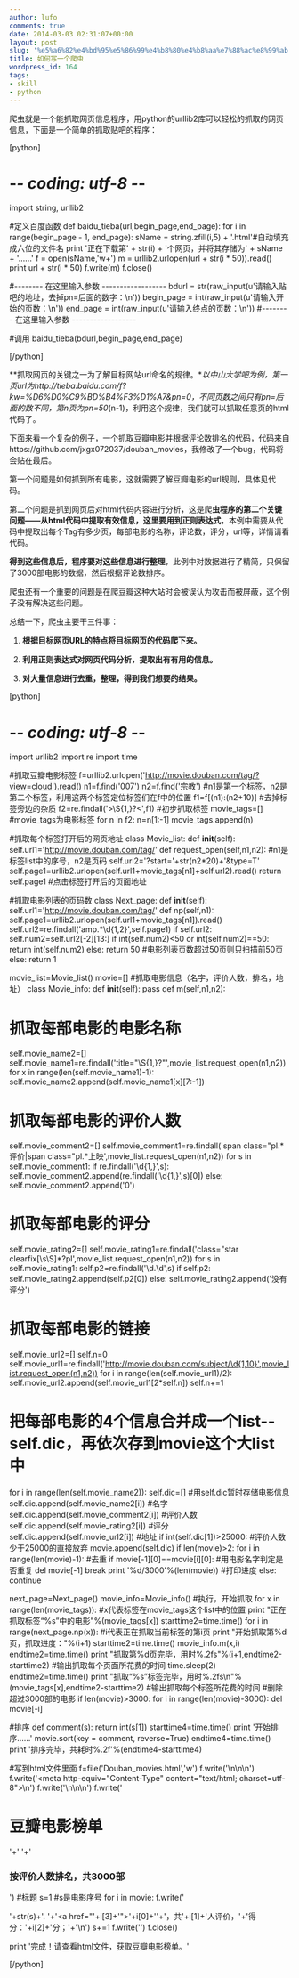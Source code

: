 ```yaml
---
author: lufo
comments: true
date: 2014-03-03 02:31:07+00:00
layout: post
slug: '%e5%a6%82%e4%bd%95%e5%86%99%e4%b8%80%e4%b8%aa%e7%88%ac%e8%99%ab'
title: 如何写一个爬虫
wordpress_id: 164
tags:
- skill
- python
---
```


爬虫就是一个能抓取网页信息程序，用python的urllib2库可以轻松的抓取的网页信息，下面是一个简单的抓取贴吧的程序：

[python]

# -*- coding: utf-8 -*-

import string, urllib2

#定义百度函数
def baidu_tieba(url,begin_page,end_page):
 for i in range(begin_page - 1, end_page):
 sName = string.zfill(i,5) + '.html'#自动填充成六位的文件名
 print '正在下载第' + str(i) + '个网页，并将其存储为' + sName + '......'
 f = open(sName,'w+')
 m = urllib2.urlopen(url + str(i * 50)).read()
 print url + str(i * 50)
 f.write(m)
 f.close()

#-------- 在这里输入参数 ------------------
bdurl = str(raw_input(u'请输入贴吧的地址，去掉pn=后面的数字：\n'))
begin_page = int(raw_input(u'请输入开始的页数：\n'))
end_page = int(raw_input(u'请输入终点的页数：\n'))
#-------- 在这里输入参数 ------------------

#调用
baidu_tieba(bdurl,begin_page,end_page)

[/python]

**抓取网页的关键之一为了解目标网站url命名的规律。**以中山大学吧为例，第一页url为http://tieba.baidu.com/f?kw=%D6%D0%C9%BD%B4%F3%D1%A7&pn=0，不同页数之间只有pn=后面的数不同，第n页为pn=50*(n-1)，利用这个规律，我们就可以抓取任意页的html代码了。

下面来看一个复杂的例子，一个抓取豆瓣电影并根据评论数排名的代码，代码来自https://github.com/jxgx072037/douban_movies，我修改了一个bug，代码将会贴在最后。

第一个问题是如何抓到所有电影，这就需要了解豆瓣电影的url规则，具体见代码。

第二个问题是抓到网页后对html代码内容进行分析，这是爬**虫程序的第二个关键问题——从html代码中提取有效信息，**这里要用到**正则表达式**，本例中需要从代码中提取出每个Tag有多少页，每部电影的名称，评论数，评分，url等，详情请看代码。

**得到这些信息后，程序要对这些信息进行整理**，此例中对数据进行了精简，只保留了3000部电影的数据，然后根据评论数排序。

爬虫还有一个重要的问题是在爬豆瓣这种大站时会被误认为攻击而被屏蔽，这个例子没有解决这些问题。

总结一下，爬虫主要干三件事：



	
  1. **根据目标网页URL的特点将目标网页的代码爬下来。**


	
  2. **利用正则表达式对网页代码分析，提取出有有用的信息。**

	
  3. **对大量信息进行去重，整理，得到我们想要的结果。**


[python]

# -*- coding: utf-8 -*-
import urllib2
import re
import time

#抓取豆瓣电影标签
f=urllib2.urlopen('http://movie.douban.com/tag/?view=cloud').read()
n1=f.find('007')
n2=f.find('宗教') #n1是第一个标签，n2是第二个标签，利用这两个标签定位标签们在f中的位置
f1=f[(n1):(n2+10)] #去掉标签旁边的杂质
f2=re.findall('\>\S{1,}?\<',f1) #初步抓取标签
movie_tags=[] #movie_tags为电影标签
for n in f2:
 n=n[1:-1]
 movie_tags.append(n)

#抓取每个标签打开后的网页地址
class Movie_list:
 def __init__(self):
 self.url1='http://movie.douban.com/tag/'
 def request_open(self,n1,n2): #n1是标签list中的序号，n2是页码
 self.url2='?start='+str(n2*20)+'&type=T'
 self.page1=urllib2.urlopen(self.url1+movie_tags[n1]+self.url2).read()
 return self.page1 #点击标签打开后的页面地址

#抓取电影列表的页码数
class Next_page:
 def __init__(self):
 self.url1='http://movie.douban.com/tag/'
 def np(self,n1):
 self.page1=urllib2.urlopen(self.url1+movie_tags[n1]).read()
 self.url2=re.findall('amp.*\d{1,2}',self.page1)
 if self.url2:
 self.num2=self.url2[-2][13:]
 if int(self.num2)<50 or int(self.num2)==50:
 return int(self.num2)
 else:
 return 50 #电影列表页数超过50页则只扫描前50页
 else:
 return 1

movie_list=Movie_list()
movie=[]
#抓取电影信息（名字，评价人数，排名，地址）
class Movie_info:
 def __init__(self):
 pass
 def m(self,n1,n2):
 # 抓取每部电影的电影名称
 self.movie_name2=[]
 self.movie_name1=re.findall('title="\S{1,}?"',movie_list.request_open(n1,n2))
 for x in range(len(self.movie_name1)-1):
 self.movie_name2.append(self.movie_name1[x][7:-1])

 # 抓取每部电影的评价人数
 self.movie_comment2=[]
 self.movie_comment1=re.findall('span class=\"pl.*评价|span class=\"pl.*上映',movie_list.request_open(n1,n2))
 for s in self.movie_comment1:
 if re.findall('\d{1,}',s):
 self.movie_comment2.append(re.findall('\d{1,}',s)[0])
 else:
 self.movie_comment2.append('0')

# 抓取每部电影的评分
 self.movie_rating2=[]
 self.movie_rating1=re.findall('class=\"star clearfix[\s\S]*?pl',movie_list.request_open(n1,n2))
 for s in self.movie_rating1:
 self.p2=re.findall('\d\.\d',s)
 if self.p2:
 self.movie_rating2.append(self.p2[0])
 else:
 self.movie_rating2.append('没有评分')

# 抓取每部电影的链接
 self.movie_url2=[]
 self.n=0
 self.movie_url1=re.findall('http://movie.douban.com/subject/\d{1,10}',movie_list.request_open(n1,n2))
 for i in range(len(self.movie_url1)/2):
 self.movie_url2.append(self.movie_url1[2*self.n])
 self.n+=1

# 把每部电影的4个信息合并成一个list--self.dic，再依次存到movie这个大list中
 for i in range(len(self.movie_name2)):
 self.dic=[] #用self.dic暂时存储电影信息
 self.dic.append(self.movie_name2[i]) #名字
 self.dic.append(self.movie_comment2[i]) #评价人数
 self.dic.append(self.movie_rating2[i]) #评分
 self.dic.append(self.movie_url2[i]) #地址
 if int(self.dic[1])>25000: #评价人数少于25000的直接放弃
 movie.append(self.dic)
 if len(movie)>2:
 for i in range(len(movie)-1): #去重
 if movie[-1][0]==movie[i][0]: #用电影名字判定是否重复
 del movie[-1]
 break
 print '%d/3000'%(len(movie)) #打印进度
 else:
 continue

next_page=Next_page()
movie_info=Movie_info()
#执行，开始抓取
for x in range(len(movie_tags)): #x代表标签在movie_tags这个list中的位置
 print "正在抓取标签“%s”中的电影"%(movie_tags[x])
 starttime2=time.time()
 for i in range(next_page.np(x)): #i代表正在抓取当前标签的第i页
 print "开始抓取第%d页，抓取进度："%(i+1)
 starttime2=time.time()
 movie_info.m(x,i)
 endtime2=time.time()
 print "抓取第%d页完毕，用时%.2fs"%(i+1,endtime2-starttime2) #输出抓取每个页面所花费的时间
 time.sleep(2)
 endtime2=time.time()
 print "抓取“%s”标签完毕，用时%.2fs\n"%(movie_tags[x],endtime2-starttime2) #输出抓取每个标签所花费的时间
#删除超过3000部的电影
if len(movie)>3000:
 for i in range(len(movie)-3000):
 del movie[-i]

#排序
def comment(s):
 return int(s[1])
starttime4=time.time()
print '开始排序……'
movie.sort(key = comment, reverse=True)
endtime4=time.time()
print '排序完毕，共耗时%.2f'%(endtime4-starttime4)

#写到html文件里面
f=file('Douban_movies.html','w')
f.write('<!DOCTYPE html>\n<html>\n<head>\n')
f.write('<meta http-equiv=\"Content-Type\" content=\"text/html; charset=utf-8\">\n')
f.write('</head>\n\n<body>\n')
f.write('<h1>豆瓣电影榜单</h1>'+' '+'<h3>按评价人数排名，共3000部</h3>') #标题
s=1 #s是电影序号
for i in movie:
 f.write('<p>'+str(s)+'. '+'<a href=\"'+i[3]+'\">'+i[0]+'</a>'+'，共'+i[1]+'人评价，'+'得分：'+i[2]+'分；'+'\n')
 s+=1
f.write('</body>')
f.close()

print '完成！请查看html文件，获取豆瓣电影榜单。'

[/python]

